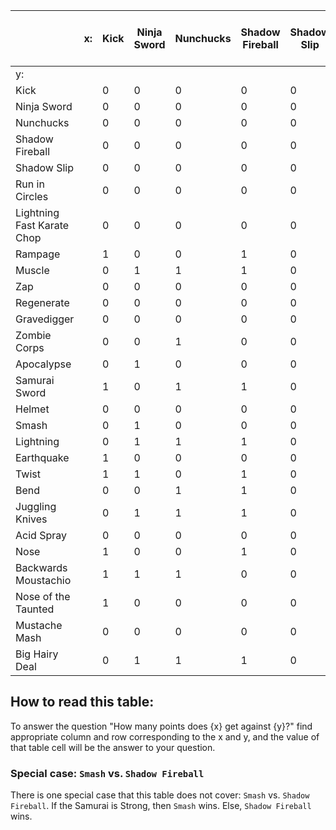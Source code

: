 | |x: |Kick|Ninja Sword|Nunchucks|Shadow Fireball|Shadow Slip|Run in Circles|Lightning Fast Karate Chop|Rampage|Muscle|Zap|Regenerate|Gravedigger|Zombie Corps|Apocalypse|Samurai Sword|Helmet|Smash|Lightning|Earthquake|Twist|Bend|Juggling Knives|Acid Spray|Nose|Backwards Moustachio|Nose of the Taunted|Mustache Mash|Big Hairy Deal|
|---|---|---|---|---|---|---|---|---|---|---|---|---|---|---|---|---|---|---|---|---|---|---|---|---|---|---|---|---|---|
|y: | | | | | | | | | | | | | | | | | | | | | | | | | | | | | |
|Kick| |0|0|0|0|0|0|0|0|1|0|1|0|1|1|0|0|1|1|0|0|1|1|0|0|0|0|0|1|
|Ninja Sword| |0|0|0|0|0|0|0|1|0|0|1|0|1|0|1|0|0|0|1|0|1|0|0|1|0|1|0|0|
|Nunchucks| |0|0|0|0|0|0|0|1|0|0|1|0|0|1|1|0|1|0|1|1|0|0|0|1|0|1|0|0|
|Shadow Fireball| |0|0|0|0|0|0|0|0|0|0|1|0|1|1|0|0|1|0|1|0|0|0|0|0|1|1|0|0|
|Shadow Slip| |0|0|0|0|0|0|0|0|0|0|1|0|0|0|0|0|0|0|1|0|0|0|0|0|1|0|0|0|
|Run in Circles| |0|0|0|0|0|0|0|0|0|0|1|0|0|0|0|0|0|0|1|0|0|0|0|0|1|0|0|0|
|Lightning Fast Karate Chop| |0|0|0|0|0|0|0|0|1|0|1|0|0|1|1|0|0|1|0|0|1|1|0|0|1|0|0|1|
|Rampage| |1|0|0|1|0|0|1|0|0|0|0|0|0|0|0|0|1|1|0|0|1|1|0|0|0|0|0|0|
|Muscle| |0|1|1|1|0|0|0|0|0|0|0|0|0|0|1|0|0|1|1|1|0|1|0|0|0|0|0|0|
|Zap| |0|0|0|0|0|0|0|0|0|0|0|0|0|0|0|0|0|0|0|0|0|0|0|0|0|0|0|0|
|Regenerate| |0|0|0|0|0|0|0|0|0|0|0|0|0|0|0|0|0|0|0|0|0|0|0|0|1|0|0|0|
|Gravedigger| |0|0|0|0|0|0|0|0|0|0|0|0|0|0|0|0|0|0|1|0|0|0|0|0|1|0|0|0|
|Zombie Corps| |0|0|1|0|0|0|1|0|0|0|0|0|0|0|0|0|0|1|0|0|1|0|0|0|1|0|0|1|
|Apocalypse| |0|1|0|0|0|0|0|0|0|0|0|0|0|0|0|0|0|0|1|0|1|0|0|0|1|0|0|1|
|Samurai Sword| |1|0|1|1|0|0|0|1|0|0|1|0|1|1|0|0|0|0|0|0|0|0|0|1|0|1|0|0|
|Helmet| |0|0|0|0|0|0|0|0|0|0|1|0|0|0|0|0|0|0|0|0|0|0|0|0|0|0|0|0|
|Smash| |0|1|0|0|0|0|1|0|1|0|1|0|1|1|0|0|0|0|0|0|0|1|0|0|0|0|0|1|
|Lightning| |0|1|1|1|0|0|0|0|1|0|1|0|0|1|0|0|0|0|0|0|0|1|0|0|1|0|0|0|
|Earthquake| |1|0|0|0|0|0|1|1|0|0|1|0|1|0|0|0|0|0|0|0|0|0|0|0|1|0|0|1|
|Twist| |1|1|0|1|0|0|1|1|0|0|1|0|1|1|0|0|0|0|0|0|0|1|0|0|1|0|0|1|
|Bend| |0|0|1|1|0|0|0|0|1|0|1|0|0|0|0|0|0|0|0|0|0|1|0|1|1|0|0|1|
|Juggling Knives| |0|1|1|1|0|0|0|0|0|0|1|0|1|1|1|1|0|0|1|0|0|0|0|0|0|0|0|0|
|Acid Spray| |0|0|0|0|0|0|0|0|0|0|1|0|0|0|0|0|0|0|0|0|0|0|0|0|0|0|0|0|
|Nose| |1|0|0|1|0|0|1|1|1|0|1|0|1|1|0|0|1|1|1|1|0|0|0|0|0|0|0|0|
|Backwards Moustachio| |1|1|1|0|0|0|0|1|1|0|1|0|0|0|1|0|1|0|0|0|0|0|0|0|0|0|0|0|
|Nose of the Taunted| |1|0|0|0|0|0|1|1|1|0|1|0|1|1|0|0|1|1|1|1|1|0|0|0|0|0|0|0|
|Mustache Mash| |0|0|0|0|0|0|0|0|0|0|1|0|0|0|0|0|0|0|0|0|0|0|0|0|0|0|0|0|
|Big Hairy Deal| |0|1|1|1|0|0|0|1|1|0|1|0|0|0|1|0|0|1|0|0|0|0|0|0|0|0|0|0|

## How to read this table:
To answer the question "How many points does {x} get against {y}?" find appropriate column and row corresponding to the x and y, and the value of that table cell will be the answer to your question.

### Special case: `Smash` vs. `Shadow Fireball`
There is one special case that this table does not cover: `Smash` vs. `Shadow Fireball`. If the Samurai is Strong, then `Smash` wins. Else, `Shadow Fireball` wins.
